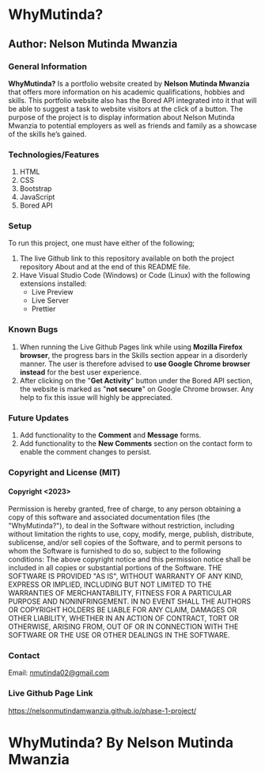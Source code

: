 # WhyMutinda? 
## Author: Nelson Mutinda Mwanzia
### General Information
**WhyMutinda?** Is a portfolio website created by __Nelson Mutinda Mwanzia__ that offers more information on his academic qualifications, hobbies and skills. This portfolio website also has the Bored API integrated into it that will be able to suggest a task to website visitors at the click of a button. The purpose of the project is to display information about Nelson Mutinda Mwanzia to potential employers as well as friends and family as a showcase of the skills he’s gained.
### Technologies/Features 
1. HTML
2. CSS 
3. Bootstrap
4. JavaScript
5. Bored API
### Setup
To run this project, one must have either of the following;
1. The live Github link to this repository available on both the project repository About and at the end of this README file.
2. Have Visual Studio Code (Windows) or Code (Linux) with the following extensions installed:
     * Live Preview
     * Live Server
     * Prettier
### Known Bugs
1. When running the Live Github Pages link while using **Mozilla Firefox browser**, the progress bars in the Skills section appear in a disorderly manner. The user is therefore advised to **use Google Chrome browser instead** for the best user experience.
2. After clicking on the "**Get Activity**" button under the Bored API section, the website is marked as "**not secure**" on Google Chrome browser. Any help to fix this issue will highly be appreciated.
### Future Updates
1. Add functionality to the **Comment** and **Message** forms.
2. Add functionality to the **New Comments** section on the contact form to enable the comment changes to persist.
### Copyright and License (MIT)
#### Copyright <2023>
Permission is hereby granted, free of charge, to any person obtaining a copy of this software and associated documentation files (the "WhyMutinda?"), to deal in the Software without restriction, including without limitation the rights to use, copy, modify, merge, publish, distribute, sublicense, and/or sell copies of the Software, and to permit persons to whom the Software is furnished to do so, subject to the following conditions:
The above copyright notice and this permission notice shall be included in all copies or substantial portions of the Software.
THE SOFTWARE IS PROVIDED "AS IS", WITHOUT WARRANTY OF ANY KIND, EXPRESS OR IMPLIED, INCLUDING BUT NOT LIMITED TO THE WARRANTIES OF MERCHANTABILITY, FITNESS FOR A PARTICULAR PURPOSE AND NONINFRINGEMENT. IN NO EVENT SHALL THE AUTHORS OR COPYRIGHT HOLDERS BE LIABLE FOR ANY CLAIM, DAMAGES OR OTHER LIABILITY, WHETHER IN AN ACTION OF CONTRACT, TORT OR OTHERWISE, ARISING FROM, OUT OF OR IN CONNECTION WITH THE SOFTWARE OR THE USE OR OTHER DEALINGS IN THE SOFTWARE.
### Contact
Email: nmutinda02@gmail.com
### Live Github Page Link
https://nelsonmutindamwanzia.github.io/phase-1-project/
# WhyMutinda? By Nelson Mutinda Mwanzia
